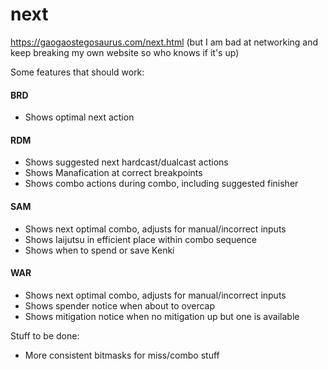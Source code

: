 # next

https://gaogaostegosaurus.com/next.html
(but I am bad at networking and keep breaking my own website so who knows if it's up)

Some features that should work:

#### BRD
- Shows optimal next action

#### RDM
- Shows suggested next hardcast/dualcast actions
- Shows Manafication at correct breakpoints
- Shows combo actions during combo, including suggested finisher

#### SAM
- Shows next optimal combo, adjusts for manual/incorrect inputs
- Shows Iaijutsu in efficient place within combo sequence
- Shows when to spend or save Kenki

#### WAR
- Shows next optimal combo, adjusts for manual/incorrect inputs
- Shows spender notice when about to overcap
- Shows mitigation notice when no mitigation up but one is available


Stuff to be done:
- More consistent bitmasks for miss/combo stuff
